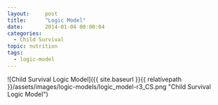 ```yaml
---
layout:     post
title:      "Logic Model"
date:       2014-01-04 00:00:04
categories: 
  - Child Survival
topic: nutrition
tags:       
  - logic-model
---
```


![Child Survival Logic Model]({{ site.baseurl }}{{ relativepath }}/assets/images/logic-models/logic_model-r3_CS.png "Child Survival Logic Model")